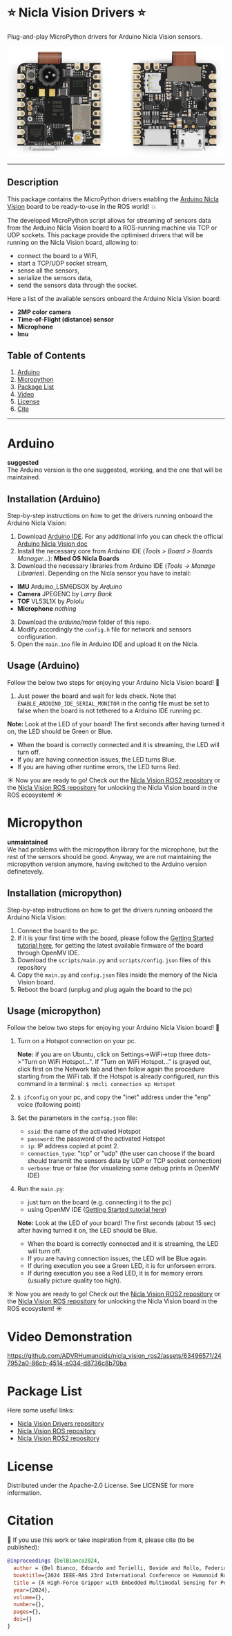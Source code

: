 # :star: Nicla Vision Drivers :star:
Plug-and-play MicroPython drivers for Arduino Nicla Vision sensors.

![Alt Text](assets/Nicla_Vision.png)

-------------------

## Description

This package contains the MicroPython drivers enabling the [Arduino Nicla Vision](https://docs.arduino.cc/hardware/nicla-vision/) board to be ready-to-use in the ROS world! :boom:

The developed MicroPython script allows for streaming of sensors data from the Arduino Nicla Vision board to a ROS-running machine via TCP or UDP sockets. 
This package provide the optimised drivers that will be running on the Nicla Vision board, allowing to:
- connect the board to a WiFi,
- start a TCP/UDP socket stream,
- sense all the sensors,
- serialize the sensors data,
- send the sensors data through the socket.

Here a list of the available sensors onboard the Arduino Nicla Vision board:
- **2MP color camera** 
- **Time-of-Flight (distance) sensor**  
- **Microphone**  
- **Imu**

## Table of Contents 
1. [Arduino](#arduino)
2. [Micropython](#micropython)
3. [Package List](#package-list)
4. [Video](#video-demonstration)
5. [License](#license)
6. [Cite](#citation)
   
-------------------
# Arduino
**suggested**  
The Arduino version is the one suggested, working, and the one that will be maintained. 

## Installation (Arduino)
Step-by-step instructions on how to get the drivers running onboard the Arduino Nicla Vision:

1. Download [Arduino IDE](https://www.arduino.cc/en/software). For any additional info you can check the official [Arduino Nicla Vision doc](https://docs.arduino.cc/hardware/nicla-vision/)
2. Install the necessary core from Arduino IDE (*Tools > Board > Boards Manager...*): **Mbed OS Nicla Boards**
2. Download the necessary libraries from Arduino IDE (*Tools -> Manage Libraries*). Depending on the Nicla sensor you have to install:
  - **IMU** Arduino_LSM6DSOX by *Arduino*
  - **Camera** JPEGENC by *Larry Bank*
  - **TOF** VL53L1X by *Pololu*
  - **Microphone** *nothing*
3. Download the *arduino/main* folder of this repo.
4. Modify accordingly the ```config.h``` file for network and sensors configuration.
5. Open the ```main.ino``` file in Arduino IDE and upload it on the Nicla.

## Usage (Arduino)
Follow the below two steps for enjoying your Arduino Nicla Vision board! 🚀

1. Just power the board and wait for leds check. Note that ```ENABLE_ARDUINO_IDE_SERIAL_MONITOR``` in the config file must be set to false when the board is not tethered to a Arduino IDE running pc.
  
**Note:** Look at the LED of your board! The first seconds after having turned it on, the LED should be Green or Blue.
   - When the board is correctly connected and it is streaming, the LED will turn off.
   - If you are having connection issues, the LED turns Blue.
   - If you are having other runtime errors, the LED turns Red.

:sunny: Now you are ready to go!
Check out the [Nicla Vision ROS2 repository](https://github.com/ADVRHumanoids/nicla_vision_ros2.git) or the [Nicla Vision ROS repository](https://github.com/ADVRHumanoids/nicla_vision_ros.git) for unlocking the Nicla Vision board in the ROS ecosystem! :sunny:


# Micropython
**unmaintained**  
We had problems with the micropython library for the microphone, but the rest of the sensors should be good. 
Anyway, we are not maintaining the micropython version anymore, having switched to the Arduino version definetevely.

## Installation (micropython)
Step-by-step instructions on how to get the drivers running onboard the Arduino Nicla Vision:

1. Connect the board to the pc.
2. If it is your first time with the board, please follow the [Getting Started tutorial here](https://docs.arduino.cc/tutorials/nicla-vision/getting-started/), for getting the latest available firmware of the board through OpenMV IDE.
3. Download the `scripts/main.py` and `scripts/config.json` files of this repository 
4. Copy the `main.py` and `config.json` files ìnside the memory of the Nicla Vision board.
5. Reboot the board (unplug and plug again the board to the pc)

## Usage (micropython)
Follow the below two steps for enjoying your Arduino Nicla Vision board! 🚀

1. Turn on a Hotspot connection on your pc.
   
   **Note:** if you are on Ubuntu, click on Settings->WiFi->top three dots->"Turn on WiFi Hotspot...". If "Turn on WiFi Hotspot..." is grayed out, click first on the Network tab and then follow       again the procedure starting from the WiFi tab. If the Hotspot is already configured, run this command in a terminal: `$ nmcli connection up Hotspot`
   
2. `$ ifconfig` on your pc, and copy the "inet" address under the "enp" voice (following point)
3. Set the parameters in the `config.json` file:
   - `ssid`: the name of the activated Hotspot
   - `password`: the password of the activated Hotspot
   - `ip`: IP address copied at point 2.
   - `connection_type`: "tcp" or "udp" (the user can choose if the board should transmit the sensors data by UDP or TCP socket connection)
   - `verbose`: true or false (for visualizing some debug prints in OpenMV IDE) 
4. Run the `main.py`:
   - just turn on the board (e.g. connecting it to the pc)
   - using OpenMV IDE ([Getting Started tutorial here](https://docs.arduino.cc/tutorials/nicla-vision/getting-started/))
  
   **Note:** Look at the LED of your board! The first seconds (about 15 sec) after having turned it on, the LED should be Blue.
      - When the board is correctly connected and it is streaming, the LED will turn off.
      - If you are having connection issues, the LED will be Blue again.
      - If during execution you see a Green LED, it is for unforseen errors.
      - If during execution you see a Red LED, it is for memory errors (usually picture quality too high).

:sunny: Now you are ready to go!
Check out the [Nicla Vision ROS2 repository](https://github.com/ADVRHumanoids/nicla_vision_ros2.git) or the [Nicla Vision ROS repository](https://github.com/ADVRHumanoids/nicla_vision_ros.git) for unlocking the Nicla Vision board in the ROS ecosystem! :sunny:

# Video Demonstration

https://github.com/ADVRHumanoids/nicla_vision_ros2/assets/63496571/247952a0-86cb-4514-a034-d8736c8b70ba

# Package List
Here some useful links:

- [Nicla Vision Drivers repository](https://github.com/ADVRHumanoids/nicla_vision_drivers.git)
- [Nicla Vision ROS repository](https://github.com/ADVRHumanoids/nicla_vision_ros.git)
- [Nicla Vision ROS2 repository](https://github.com/ADVRHumanoids/nicla_vision_ros2.git)

# License
Distributed under the Apache-2.0 License. See LICENSE for more information.

# Citation 
:raised_hands: If you use this work or take inspiration from it, please cite (to be published):
```bibtex
@inproceedings {DelBianco2024,
  author = {Del Bianco, Edoardo and Torielli, Davide and Rollo, Federico and Gasperini, Damiano and Laurenzi, Arturo and Baccelliere, Lorenzo and Muratore, Luca and Roveri, Marco and Tsagarakis, Nikos G.},
  booktitle={2024 IEEE-RAS 23rd International Conference on Humanoid Robots (Humanoids)}, 
  title = {A High-Force Gripper with Embedded Multimodal Sensing for Powerful and Perception Driven Grasping},
  year={2024},
  volume={},
  number={},
  pages={},
  doi={}
}
```
```
